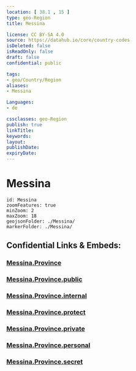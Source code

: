 ```yaml
---
location: [ 38.1 , 15 ] 
type: geo-Region
title: Messina

license: CC BY-SA 4.0
source: https://datahub.io/core/country-codes
isDeleted: false
isReadOnly: false
draft: false
confidential: public

tags:
- geo/Country/Region
aliases:
- Messina

Languages:
- de

cssclasses: geo-Region
publish: true
linkTitle: 
keywords: 
layout: 
publishDate: 
expiryDate: 
---
```


# Messina

```leaflet
id: Messina
zoomFeatures: true 
minZoom: 2 
maxZoom: 18
geojsonFolder: ./Messina/
markerFolder: ./Messina/
```


## Confidential Links & Embeds: 

### [Messina.Province](/_Standards/Earth/Continent/Europe/Europe~South/Italy/regions~Italy/Sicily/Messina.Province.md) 

### [Messina.Province.public](/_public/Earth/Continent/Europe/Europe~South/Italy/regions~Italy/Sicily/Messina.Province.public.md) 

### [Messina.Province.internal](/_internal/Earth/Continent/Europe/Europe~South/Italy/regions~Italy/Sicily/Messina.Province.internal.md) 

### [Messina.Province.protect](/_protect/Earth/Continent/Europe/Europe~South/Italy/regions~Italy/Sicily/Messina.Province.protect.md) 

### [Messina.Province.private](/_private/Earth/Continent/Europe/Europe~South/Italy/regions~Italy/Sicily/Messina.Province.private.md) 

### [Messina.Province.personal](/_personal/Earth/Continent/Europe/Europe~South/Italy/regions~Italy/Sicily/Messina.Province.personal.md) 

### [Messina.Province.secret](/_secret/Earth/Continent/Europe/Europe~South/Italy/regions~Italy/Sicily/Messina.Province.secret.md)

